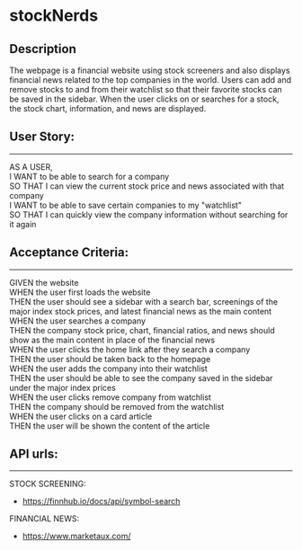 # stockNerds

## Description
The webpage is a financial website using stock screeners and also displays financial news related to the top companies in the world. Users can add and remove stocks to and from their watchlist so that their favorite stocks can be saved in the sidebar. When the user clicks on or searches for a stock, the stock chart, information, and news are displayed.

## User Story:
---
AS A USER,  
I WANT to be able to search for a company  
SO THAT I can view the current stock price and news associated with that company  
I WANT to be able to save certain companies to my "watchlist"  
SO THAT I can quickly view the company information without searching for it again  

## Acceptance Criteria:
---
GIVEN the website  
WHEN the user first loads the website  
THEN the user should see a sidebar with a search bar, screenings of the major index stock prices, and latest financial news as the main content  
WHEN the user searches a company  
THEN the company stock price, chart, financial ratios, and news should show as the main content in place of the financial news  
WHEN the user clicks the home link after they search a company  
THEN the user should be taken back to the homepage  
WHEN the user adds the company into their watchlist  
THEN the user should be able to see the company saved in the sidebar under the major index prices  
WHEN the user clicks remove company from watchlist  
THEN the company should be removed from the watchlist  
WHEN the user clicks on a card article  
THEN the user will be shown the content of the article   

## API urls:
---
STOCK SCREENING:
- https://finnhub.io/docs/api/symbol-search

FINANCIAL NEWS:
- https://www.marketaux.com/

